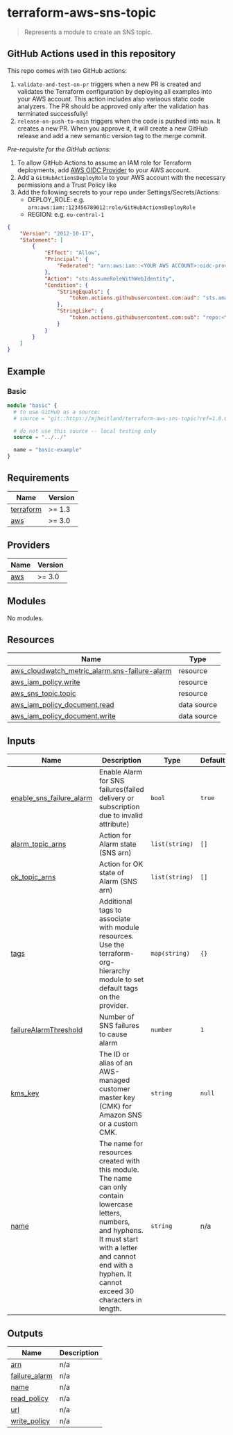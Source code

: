<!-- markdownlint-disable MD025 -->
# terraform-aws-sns-topic

> Represents a module to create an SNS topic.

## GitHub Actions used in this repository

This repo comes with two GitHub actions:

1. `validate-and-test-on-pr` triggers when a new PR is created and validates the Terraform configuration by deploying
   all examples into your AWS account. This action includes also variaous static code analyzers.
   The PR should be approved only after the validation has terminated successfully!
2. `release-on-push-to-main` triggers when the code is pushed into `main`. It creates a new PR.
   When you approve it, it will create a new GitHub release and add a new semantic version tag to the merge commit.

*Pre-requisite for the GitHub actions:*

1. To allow GitHub Actions to assume an IAM role for Terraform deployments, add [AWS OIDC Provider](https://docs.github.com/en/actions/deployment/security-hardening-your-deployments/configuring-openid-connect-in-amazon-web-services)
to your AWS account.
2. Add a `GitHubActionsDeployRole` to your AWS account with the necessary permissions and a Trust Policy like
3. Add the following secrets to your repo under Settings/Secrets/Actions:
   - DEPLOY_ROLE: e.g. `arn:aws:iam::123456789012:role/GitHubActionsDeployRole`
   - REGION: e.g. `eu-central-1`

```json
{
    "Version": "2012-10-17",
    "Statement": [
        {
            "Effect": "Allow",
            "Principal": {
                "Federated": "arn:aws:iam::<YOUR AWS ACCOUNT>:oidc-provider/token.actions.githubusercontent.com"
            },
            "Action": "sts:AssumeRoleWithWebIdentity",
            "Condition": {
                "StringEquals": {
                    "token.actions.githubusercontent.com:aud": "sts.amazonaws.com"
                },
                "StringLike": {
                    "token.actions.githubusercontent.com:sub": "repo:<YOUR GITHUB USER NAME>/terraform-aws-sns-topic:*"
                }
            }
        }
    ]
}
```

<!-- BEGIN_TF_DOCS -->
## Example

### Basic

```terraform
module "basic" {
  # to use GitHub as a source:
  # source = "git::https://mjheitland/terraform-aws-sns-topic?ref=1.0.0"

  # do not use this source -- local testing only
  source = "../../"

  name = "basic-example"
}
```

<!-- markdownlint-disable MD033 Allow inline html for generated markdown -->

## Requirements

| Name | Version |
|------|---------|
| <a name="requirement_terraform"></a> [terraform](#requirement\_terraform) | >= 1.3 |
| <a name="requirement_aws"></a> [aws](#requirement\_aws) | >= 3.0 |

## Providers

| Name | Version |
|------|---------|
| <a name="provider_aws"></a> [aws](#provider\_aws) | >= 3.0 |

## Modules

No modules.

## Resources

| Name | Type |
|------|------|
| [aws_cloudwatch_metric_alarm.sns-failure-alarm](https://registry.terraform.io/providers/hashicorp/aws/latest/docs/resources/cloudwatch_metric_alarm) | resource |
| [aws_iam_policy.write](https://registry.terraform.io/providers/hashicorp/aws/latest/docs/resources/iam_policy) | resource |
| [aws_sns_topic.topic](https://registry.terraform.io/providers/hashicorp/aws/latest/docs/resources/sns_topic) | resource |
| [aws_iam_policy_document.read](https://registry.terraform.io/providers/hashicorp/aws/latest/docs/data-sources/iam_policy_document) | data source |
| [aws_iam_policy_document.write](https://registry.terraform.io/providers/hashicorp/aws/latest/docs/data-sources/iam_policy_document) | data source |

## Inputs

| Name | Description | Type | Default | Required |
|------|-------------|------|---------|:--------:|
| <a name="input_enable_sns_failure_alarm"></a> [enable\_sns\_failure\_alarm](#input\_enable\_sns\_failure\_alarm) | Enable Alarm for SNS failures(failed delivery or subscription due to invalid attribute) | `bool` | `true` | no |
| <a name="input_alarm_topic_arns"></a> [alarm\_topic\_arns](#input\_alarm\_topic\_arns) | Action for Alarm state (SNS arn) | `list(string)` | `[]` | no |
| <a name="input_ok_topic_arns"></a> [ok\_topic\_arns](#input\_ok\_topic\_arns) | Action for OK state of Alarm (SNS arn) | `list(string)` | `[]` | no |
| <a name="input_tags"></a> [tags](#input\_tags) | Additional tags to associate with module resources. Use the terraform-org-hierarchy module to set default tags on the provider. | `map(string)` | `{}` | no |
| <a name="input_failureAlarmThreshold"></a> [failureAlarmThreshold](#input\_failureAlarmThreshold) | Number of SNS failures to cause alarm | `number` | `1` | no |
| <a name="input_kms_key"></a> [kms\_key](#input\_kms\_key) | The ID or alias of an AWS-managed customer master key (CMK) for Amazon SNS or a custom CMK. | `string` | `null` | no |
| <a name="input_name"></a> [name](#input\_name) | The name for resources created with this module. The name can only contain lowercase<br>letters, numbers, and hyphens. It must start with a letter and cannot end with a<br>hyphen. It cannot exceed 30 characters in length. | `string` | n/a | yes |

## Outputs

| Name | Description |
|------|-------------|
| <a name="output_arn"></a> [arn](#output\_arn) | n/a |
| <a name="output_failure_alarm"></a> [failure\_alarm](#output\_failure\_alarm) | n/a |
| <a name="output_name"></a> [name](#output\_name) | n/a |
| <a name="output_read_policy"></a> [read\_policy](#output\_read\_policy) | n/a |
| <a name="output_url"></a> [url](#output\_url) | n/a |
| <a name="output_write_policy"></a> [write\_policy](#output\_write\_policy) | n/a |
<!-- END_TF_DOCS -->
